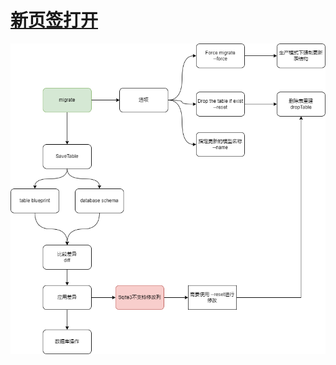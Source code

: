 # <a href="./png/yao_database-migrate.drawio.png" target="_blank">新页签打开</a>

![](./png/yao_database-migrate.drawio.png)
